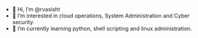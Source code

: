 - 👋 Hi, I’m @rvasisht
- 👀 I’m interested in cloud operations, System Administration and Cyber security.
- 🌱 I’m currently learning python, shell scripting and linux administration.

<!---
rvasisht/rvasisht is a ✨ special ✨ repository because its `README.md` (this file) appears on your GitHub profile.
You can click the Preview link to take a look at your changes.
--->
